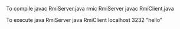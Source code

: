 To compile
   javac RmiServer.java
   rmic RmiServer
   javac RmiClient.java

To execute
    java RmiServer
    java RmiClient localhost 3232 "hello"
